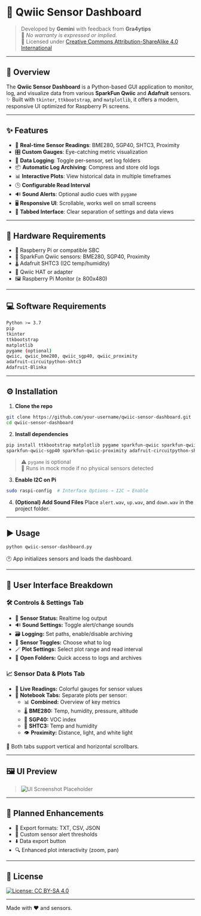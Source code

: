 # 🚀 Qwiic Sensor Dashboard

> Developed by **Gemini** with feedback from **Gra4ytips**  
> 📜 _No warranty is expressed or implied._  
> 🧾 Licensed under [Creative Commons Attribution-ShareAlike 4.0 International](http://creativecommons.org/licenses/by-sa/4.0/)

---

## 📖 Overview

The **Qwiic Sensor Dashboard** is a Python-based GUI application to monitor, log, and visualize data from various **SparkFun Qwiic** and **Adafruit** sensors.  
✨ Built with `tkinter`, `ttkbootstrap`, and `matplotlib`, it offers a modern, responsive UI optimized for Raspberry Pi screens.

---

## ✨ Features

- 📡 **Real-time Sensor Readings**: BME280, SGP40, SHTC3, Proximity
- 🎛️ **Custom Gauges**: Eye-catching metric visualization
- 📝 **Data Logging**: Toggle per-sensor, set log folders
- 📦 **Automatic Log Archiving**: Compress and store old logs
- 📊 **Interactive Plots**: View historical data in multiple timeframes
- 🕒 **Configurable Read Interval**
- 🔊 **Sound Alerts**: Optional audio cues with `pygame`
- 🖥️ **Responsive UI**: Scrollable, works well on small screens
- 🧭 **Tabbed Interface**: Clear separation of settings and data views

---

## 🧰 Hardware Requirements

- 🍓 Raspberry Pi or compatible SBC
- 🧩 SparkFun Qwiic sensors: BME280, SGP40, Proximity
- 🌡️ Adafruit SHTC3 (I2C temp/humidity)
- 🔌 Qwiic HAT or adapter
- 🖼️ Raspberry Pi Monitor (≥ 800x480)

---

## 💻 Software Requirements

```bash
Python >= 3.7
pip
tkinter
ttkbootstrap
matplotlib
pygame (optional)
qwiic, qwiic_bme280, qwiic_sgp40, qwiic_proximity
adafruit-circuitpython-shtc3
Adafruit-Blinka
```

---

## ⚙️ Installation

1. **Clone the repo**
```bash
git clone https://github.com/your-username/qwiic-sensor-dashboard.git
cd qwiic-sensor-dashboard
```

2. **Install dependencies**
```bash
pip install ttkbootstrap matplotlib pygame sparkfun-qwiic sparkfun-qwiic-bme280 \
sparkfun-qwiic-sgp40 sparkfun-qwiic-proximity adafruit-circuitpython-shtc3 adafruit-blinka
```
> ⚠️ `pygame` is optional  
> 🧪 Runs in mock mode if no physical sensors detected

3. **Enable I2C on Pi**
```bash
sudo raspi-config  # Interface Options → I2C → Enable
```

4. **(Optional) Add Sound Files**
Place `alert.wav`, `up.wav`, and `down.wav` in the project folder.

---

## ▶️ Usage

```bash
python qwiic-sensor-dashboard.py
```

🕐 App initializes sensors and loads the dashboard.

---

## 🧭 User Interface Breakdown

### 🛠️ Controls & Settings Tab
- 🔄 **Sensor Status:** Realtime log output
- 🔊 **Sound Settings:** Toggle alert/change sounds
- 🗃️ **Logging:** Set paths, enable/disable archiving
- 🧮 **Sensor Toggles:** Choose what to log
- 🪄 **Plot Settings:** Select plot range and read interval
- 📂 **Open Folders:** Quick access to logs and archives

### 📈 Sensor Data & Plots Tab
- 🧪 **Live Readings:** Colorful gauges for sensor values
- 📓 **Notebook Tabs:** Separate plots per sensor:
  - 📊 **Combined:** Overview of key metrics
  - 🌡️ **BME280:** Temp, humidity, pressure, altitude
  - 💨 **SGP40:** VOC index
  - 🧴 **SHTC3:** Temp and humidity
  - 👁️ **Proximity:** Distance, light, and white light

🧭 Both tabs support vertical and horizontal scrollbars.

---

## 🖼️ UI Preview

> ![UI Screenshot Placeholder](https://via.placeholder.com/600x300?text=Qwiic+Dashboard+UI+Screenshot)

---

## 📅 Planned Enhancements

- 📁 Export formats: TXT, CSV, JSON
- 🚨 Custom sensor alert thresholds
- ⬇️ Data export button
- 🔍 Enhanced plot interactivity (zoom, pan)

---

## 🧾 License

[![License: CC BY-SA 4.0](https://img.shields.io/badge/License-CC%20BY--SA%204.0-lightgrey.svg)](http://creativecommons.org/licenses/by-sa/4.0/)

---

Made with ❤️ and sensors.
